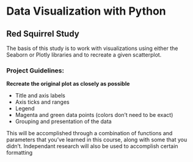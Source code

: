 # Data Visualization with Python

## Red Squirrel Study

The basis of this study is to work with visualizations using either the Seaborn or Plotly libraries and to recreate a given scatterplot.

<h3>Project Guidelines:</h3>

**Recreate the original plot as closely as possible**
<ul>
<li>Title and axis labels</li>
<li>Axis ticks and ranges</li>
<li>Legend</li>
<li>Magenta and green data points (colors don’t need to be exact)</li>
<li>Grouping and presentation of the data</li>
</ul>    

This will be accomplished through a combination of functions and parameters that you’ve learned in this course, along with some that you didn’t. Independant research will also be used to accomplish certain formatting

